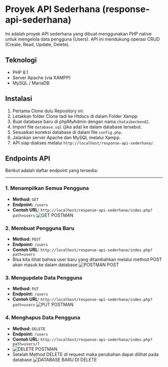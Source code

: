 # Proyek API Sederhana (response-api-sederhana)

Ini adalah proyek API sederhana yang dibuat menggunakan PHP native untuk mengelola data pengguna (Users). API ini mendukung operasi CRUD (Create, Read, Update, Delete).

## Teknologi
* PHP 8.1
* Server Apache (via XAMPP)
* MySQL / MariaDB

## Instalasi
1.  Pertama Clone dulu Repository ini:
2.  Letakkan folder Clone tadi ke Htdocs di dalam Folder Xampp
3.  Buat database baru di phpMyAdmin dengan nama `chataibeckend2`.
4.  Import file `database.sql` (jika ada) ke dalam database tersebut.
5.  Sesuaikan koneksi database di dalam file `config.php`.
6.  Jalankan server Apache dan MySQL melalui Xampp.
7.  API siap diakses melalui `http://localhost/response-api-sederhana/`.

## Endpoints API

Berikut adalah daftar endpoint yang tersedia:

---

### 1. Menampilkan Semua Pengguna
* **Method:** `GET`
* **Endpoint:** `/users`
* **Contoh URL:** `http://localhost/response-api-sederhana/index.php?path=users`
 ![GET POSTMAN](https://github.com/user-attachments/assets/1e27534f-17c6-4358-9d36-605d2ef78d53)


### 2. Membuat Pengguna Baru
* **Method:** `POST`
* **Endpoint:** `/users`
* **Contoh URL:** `http://localhost/response-api-sederhana/index.php?path=users`
*  Bisa kita ilihat bahwa user baru yang ditambahkan melalui method POST akan masuk ke dalam database
 ![POSTMAN POST](https://github.com/user-attachments/assets/879aa177-9b13-433d-b2b5-3414f3fdaecb)


### 3. Mengupdate Data Pengguna
* **Method:** `PUT`
* **Endpoint:** `/users`
* **Contoh URL:** `http://localhost/response-api-sederhana/index.php?path=users`
![PUT POSTMAN](https://github.com/user-attachments/assets/58a1ce20-6092-4346-a09e-4e490f9c88b6)


### 4. Menghapus Data Pengguna
* **Method:** `DELETE`
* **Endpoint:** `/users`
* **Contoh URL:** `http://localhost/response-api-sederhana/index.php?path=users/7`
* ![DELETE POSTMAN](https://github.com/user-attachments/assets/c28f1f42-b414-41dd-ae77-1dea2ccf1bff)
* Setelah Method DELETE di request maka perubahan dapat dilihat pada database
![DATABASE BARU DI DELETE](https://github.com/user-attachments/assets/36f9a571-f40f-4050-b0e4-4f0699a71af3)

  




  

  



